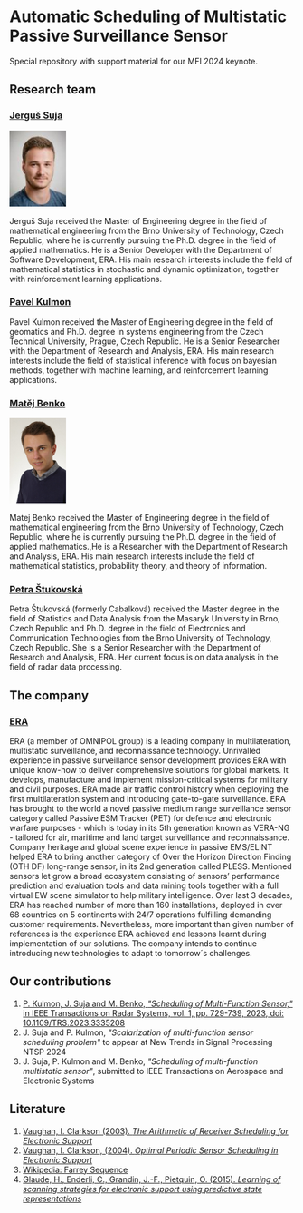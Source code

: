 # Automatic Scheduling of Multistatic Passive Surveillance Sensor

Special repository with support material for our MFI 2024 keynote.

## Research team

### [Jerguš Suja](https://orcid.org/0009-0009-3421-3841)

<img src="img/jsuja.jfif" alt="Jerguš Suja" width="100"/>


Jerguš Suja received the Master of Engineering degree in the field of mathematical engineering from the Brno University of Technology, Czech Republic, where he is currently pursuing the Ph.D. degree in the field of applied mathematics. He is a Senior Developer with the Department of Software Development, ERA. His main research interests include the field of mathematical statistics in stochastic and dynamic optimization, together with reinforcement learning applications.

### [Pavel Kulmon](https://orcid.org/0000-0003-3876-3460)

Pavel Kulmon received the Master of Engineering degree in the field of geomatics and Ph.D. degree in systems engineering from the Czech Technical University, Prague, Czech Republic. He is a Senior Researcher with the Department of Research and Analysis, ERA. His main research interests include the field of statistical inference with focus on bayesian methods, together with machine learning, and reinforcement learning applications.

### [Matěj Benko](https://orcid.org/0009-0005-8311-6301)

<img src="img/mbenko.png" alt="Matěj Benko" width="100"/>

Matej Benko received the Master of Engineering degree in the field of mathematical engineering from the Brno University of Technology, Czech Republic, where he is currently pursuing the Ph.D. degree in the field of applied mathematics.,He is a Researcher with the Department of Research and Analysis, ERA. His main research interests include the field of mathematical statistics, probability theory, and theory of information.

### [Petra Štukovská](https://orcid.org/0009-0004-0575-1492)

Petra Štukovská (formerly Cabalková) received the Master degree in the field of Statistics and Data Analysis from the Masaryk University in Brno, Czech Republic and Ph.D. degree in the field of Electronics and Communication Technologies from the Brno University of Technology, Czech Republic. She is a Senior Researcher with the Department of Research and Analysis, ERA. Her current focus is on data analysis in the field of radar data processing.

## The company

### [ERA](https://www.era.aero/en)

ERA (a member of OMNIPOL group) is a leading company in multilateration, multistatic surveillance, and reconnaissance technology. Unrivalled experience in passive surveillance sensor development provides ERA with unique know-how to deliver comprehensive solutions for global markets. It develops, manufacture and implement mission-critical systems for military and civil purposes.
ERA made air traffic control history when deploying the first multilateration system and introducing gate-to-gate surveillance.
ERA has brought to the world a novel passive medium range surveillance sensor category called Passive ESM Tracker (PET)  for defence and electronic warfare purposes - which is today in its 5th generation known as VERA-NG - tailored for air, maritime and land target surveillance and reconnaissance. Company heritage and global scene experience in passive EMS/ELINT helped ERA to bring another category of Over the Horizon Direction Finding (OTH DF) long-range sensor, in its 2nd generation called PLESS.
Mentioned sensors let grow a broad ecosystem consisting of sensors’ performance prediction and evaluation tools and data mining tools together with a full virtual EW scene simulator to help military intelligence.
Over last 3 decades, ERA has reached number of more than 160 installations, deployed in over 68 countries on 5 continents with 24/7 operations fulfilling demanding customer requirements. Nevertheless, more important than given number of references is the experience ERA achieved and lessons learnt during implementation of our solutions. The company intends to continue introducing new technologies to adapt to tomorrow´s challenges.

## Our contributions

1. [P. Kulmon, J. Suja and M. Benko, *"Scheduling of Multi-Function Sensor,"* in IEEE Transactions on Radar Systems, vol. 1, pp. 729-739, 2023, doi: 10.1109/TRS.2023.3335208](https://ieeexplore.ieee.org/document/10325557)
2. J. Suja and P. Kulmon, *"Scalarization of multi-function sensor scheduling problem"* to appear at New Trends in Signal Processing NTSP 2024
3. J. Suja, P. Kulmon and M. Benko, *"Scheduling of multi-function multistatic sensor"*, submitted to IEEE Transactions on Aerospace and Electronic Systems

## Literature

1. [Vaughan, I. Clarkson (2003). *The Arithmetic of Receiver Scheduling for Electronic Support*](https://staff.itee.uq.edu.au/vaughan/Publications/arithmetic-es.pdf)
2. [Vaughan, I. Clarkson, (2004). *Optimal Periodic Sensor Scheduling in Electronic Support*](https://staff.itee.uq.edu.au/vaughan/Publications/dasp-04a.pdf)
3. [Wikipedia: Farrey Sequence](https://en.wikipedia.org/wiki/Farey_sequence)
4. [Glaude, H., Enderli, C., Grandin, J.-F., Pietquin, O. (2015). *Learning of scanning strategies for electronic support using predictive state representations*](https://hal.inria.fr/hal-01225807)